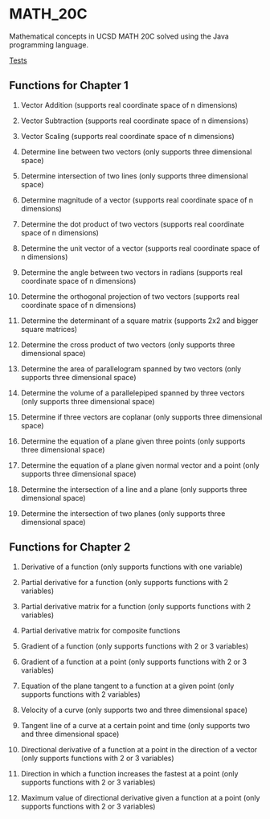 # MATH_20C

Mathematical concepts in UCSD MATH 20C solved using the Java programming language.

[Tests](https://docs.google.com/document/d/1peaTH3GKV6FmaQ-HdkAiHr02Tpsxusfu4oGaC5pZXBs/edit?usp=sharing)

## Functions for Chapter 1

1. Vector Addition (supports real coordinate space of n dimensions)

2. Vector Subtraction (supports real coordinate space of n dimensions)

3. Vector Scaling (supports real coordinate space of n dimensions)

4. Determine line between two vectors (only supports three dimensional space)

5. Determine intersection of two lines (only supports three dimensional space)

6. Determine magnitude of a vector (supports real coordinate space of n dimensions)

7. Determine the dot product of two vectors (supports real coordinate space of n dimensions)

8. Determine the unit vector of a vector (supports real coordinate space of n dimensions)

9. Determine the angle between two vectors in radians (supports real coordinate space of n dimensions)

10. Determine the orthogonal projection of two vectors (supports real coordinate space of n dimensions)

11. Determine the determinant of a square matrix (supports 2x2 and bigger square matrices)

12. Determine the cross product of two vectors (only supports three dimensional space)

13. Determine the area of parallelogram spanned by two vectors (only supports three dimensional space)

14. Determine the volume of a parallelepiped spanned by three vectors (only supports three dimensional space)

15. Determine if three vectors are coplanar (only supports three dimensional space)

16. Determine the equation of a plane given three points (only supports three dimensional space)

17. Determine the equation of a plane given normal vector and a point (only supports three dimensional space)

18. Determine the intersection of a line and a plane (only supports three dimensional space)

19. Determine the intersection of two planes (only supports three dimensional space)

## Functions for Chapter 2

1. Derivative of a function (only supports functions with one variable)

2. Partial derivative for a function (only supports functions with 2 variables)

3. Partial derivative matrix for a function (only supports functions with 2 variables)

4. Partial derivative matrix for composite functions

5. Gradient of a function (only supports functions with 2 or 3 variables)

6. Gradient of a function at a point (only supports functions with 2 or 3 variables)

7. Equation of the plane tangent to a function at a given point (only supports functions with 2 variables)

8. Velocity of a curve (only supports two and three dimensional space)

9. Tangent line of a curve at a certain point and time (only supports two and three dimensional space)

10. Directional derivative of a function at a point in the direction of a vector (only supports functions with 2 or 3 variables)

11. Direction in which a function increases the fastest at a point (only supports functions with 2 or 3 variables)

12. Maximum value of directional derivative given a function at a point (only supports functions with 2 or 3 variables)